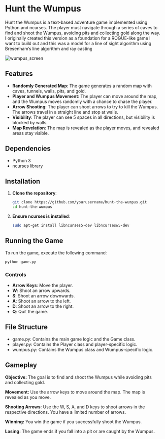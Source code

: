 # Hunt the Wumpus

Hunt the Wumpus is a text-based adventure game implemented using Python and ncurses. The player must navigate through a series of caves to find and shoot the Wumpus, avoiding pits and collecting gold along the way. I originally created this version as a foundation for a ROGUE-like game I want to build out and this was a model for a line of sight algorithm using  Bresenham’s line algorithm and ray casting

![wumpus_screen](https://github.com/user-attachments/assets/38b32cdc-447b-45c6-bee3-ef3347a2ccc9)

## Features

- **Randomly Generated Map**: The game generates a random map with caves, tunnels, walls, pits, and gold.
- **Player and Wumpus Movement**: The player can move around the map, and the Wumpus moves randomly with a chance to chase the player.
- **Arrow Shooting**: The player can shoot arrows to try to kill the Wumpus. The arrows travel in a straight line and stop at walls.
- **Visibility**: The player can see 5 spaces in all directions, but visibility is blocked by walls.
- **Map Revelation**: The map is revealed as the player moves, and revealed areas stay visible.

## Dependencies

- Python 3
- ncurses library

## Installation

1. **Clone the repository**:
    ```sh
    git clone https://github.com/yourusername/hunt-the-wumpus.git
    cd hunt-the-wumpus
    ```

2. **Ensure ncurses is installed**:
    ```sh
    sudo apt-get install libncurses5-dev libncursesw5-dev
    ```

## Running the Game

To run the game, execute the following command:
```sh
python game.py
```

### Controls

- **Arrow Keys**: Move the player.
- **W**: Shoot an arrow upwards.
- **S**: Shoot an arrow downwards.
- **A**: Shoot an arrow to the left.
- **D**: Shoot an arrow to the right.
- **Q**: Quit the game.

## File Structure

- game.py: Contains the main game logic and the Game class.
- player.py: Contains the Player class and player-specific logic.
- wumpus.py: Contains the Wumpus class and Wumpus-specific logic.

## Gameplay

**Objective:** The goal is to find and shoot the Wumpus while avoiding pits and collecting gold.

**Movement:** Use the arrow keys to move around the map. The map is revealed as you move.

**Shooting Arrows:** Use the W, S, A, and D keys to shoot arrows in the respective directions. You have a limited number of arrows.

**Winning:** You win the game if you successfully shoot the Wumpus.

**Losing:** The game ends if you fall into a pit or are caught by the Wumpus.

